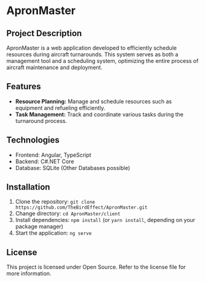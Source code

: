 # ApronMaster

## Project Description

ApronMaster is a web application developed to efficiently schedule resources during aircraft turnarounds. This system serves as both a management tool and a scheduling system, optimizing the entire process of aircraft maintenance and deployment.

## Features

- **Resource Planning:** Manage and schedule resources such as equipment and refueling efficiently.
- **Task Management:** Track and coordinate various tasks during the turnaround process.

## Technologies

- Frontend: Angular, TypeScript
- Backend: C#.NET Core
- Database: SQLite (Other Databases possible)

## Installation

1. Clone the repository: `git clone https://github.com/TheBirdEffect/ApronMaster.git`
2. Change directory: `cd ApronMaster/client`
3. Install dependencies: `npm install` (or `yarn install`, depending on your package manager)
4. Start the application: `ng serve`

## License

This project is licensed under Open Source. Refer to the license file for more information.

